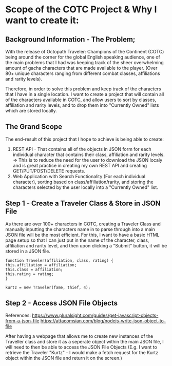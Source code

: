 # Scope of the COTC Project & Why I want to create it:
## Background Information - The Problem;
With the release of Octopath Traveler: Champions of the Continent (COTC) being around the corner for the global English speaking audience, one of the main problems that I had was keeping track of the sheer overwhelming amount of gacha characters that are made available to the player. (Over 80+ unique characters ranging from different combat classes, affiliations and rarity levels).

Therefore, in order to solve this problem and keep track of the characters that I have in a single location. I want to create a project that will contain all of the characters available in COTC, and allow users to sort by classes, affiliation and rarity levels, and to drop them into "Currently Owned" lists which are stored locally.

## The Grand Scope
The end-result of this project that I hope to achieve is being able to create:
1. REST API - That contains all of the objects in JSON form for each individual character that contains their class, affiliation and rarity levels. => This is to reduce the need for the user to download the JSON localy and is great practice in creating my own REST API and creating GET/PUT/POST/DELETE requests.
2. Web Application with Search Functionality (For each individual character), sorting based on class/affiliation/rarity, and storing the characters selected by the user locally into a "Currently Owned" list.

## Step 1 - Create a Traveler Class & Store in JSON File
As there are over 100+ characters in COTC, creating a Traveler Class and manually inputting the characters name in to parse through into a main JSON file will be the most efficient.
For this, I want to have a basic HTML page setup so that I can just put in the name of the character, class, affiliation and rarity level, and then upon clicking a "Submit" button, it will be stored in a JSON file. 

```
function Traveler(affiliation, class, rating) {
this.affiliation = affiliation;
this.class = affiliation;
this.rating = rating;
}

kurtz = new Traveler(fame, thief, 4);
```

## Step 2 - Access JSON File Objects
References:
https://www.pluralsight.com/guides/get-javascript-objects-from-a-json-file
https://attacomsian.com/blog/nodejs-write-json-object-to-file

After having a webpage that allows me to create new instances of the Traveller class and store it as a seperate object within the main JSON file, I will need to then be able to access the JSON File Objects (E.g. I want to retrieve the Traveler "Kurtz" - I would make a fetch request for the Kurtz object within the JSON file and return it on the screen.)

